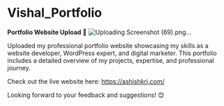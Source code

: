 # Vishal_Portfolio
 
**Portfolio Website Upload 🚀**
![Uploading Screenshot (69).png…]()


Uploaded my professional portfolio website showcasing my skills as a website developer, WordPress expert, and digital marketer. This portfolio includes a detailed overview of my projects, expertise, and professional journey.

Check out the live website here: https://ashishkrj.com/



Looking forward to your feedback and suggestions! 😊
